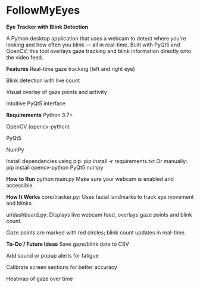 # FollowMyEyes
**Eye Tracker with Blink Detection**

A Python desktop application that uses a webcam to detect where you're looking and how often you blink — all in real-time. Built with PyQt5 and OpenCV, this tool overlays gaze tracking and blink information directly onto the video feed.

**Features**
Real-time gaze tracking (left and right eye)

Blink detection with live count

Visual overlay of gaze points and activity

Intuitive PyQt5 interface

**Requirements**
Python 3.7+

OpenCV (opencv-python)

PyQt5

NumPy

Install dependencies using pip:
pip install -r requirements.txt
Or manually:
pip install opencv-python PyQt5 numpy

**How to Run**
python main.py
Make sure your webcam is enabled and accessible.

**How It Works**
core/tracker.py: Uses facial landmarks to track eye movement and blinks.

ui/dashboard.py: Displays live webcam feed, overlays gaze points and blink count.

Gaze points are marked with red circles; blink count updates in real-time.

**To-Do / Future Ideas**
Save gaze/blink data to CSV

Add sound or popup alerts for fatigue

Calibrate screen sections for better accuracy

Heatmap of gaze over time


